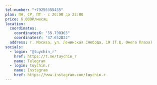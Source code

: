 ```yaml
---
tel-number: "+79256355455"
plan: ПН, СР, ПТ - с 20:00 до 22:00
price: 6.000₽/месяц
location:
  coordinates:
    coordinatesX: "55.708303"
    coordinatesY: "37.652822"
  address: г. Москва, ул. Ленинская Слобода, 19 (Т.Ц. Омега Плаза)
socials:
  - login: "@tuychin_r"
    href: https://t.me/tuychin_r
    name: Telegram
  - login: tuychin.r
    name: Instagram
    href: https://www.instagram.com/tuychin.r
---
```

